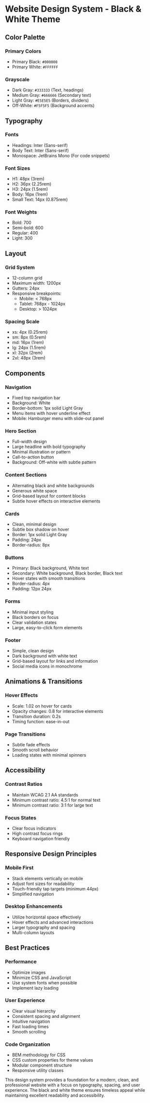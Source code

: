 # Website Design System - Black & White Theme

## Color Palette

### Primary Colors
- Primary Black: `#000000`
- Primary White: `#FFFFFF`

### Grayscale
- Dark Gray: `#333333` (Text, headings)
- Medium Gray: `#666666` (Secondary text)
- Light Gray: `#E5E5E5` (Borders, dividers)
- Off-White: `#F5F5F5` (Background accents)

## Typography

### Fonts
- Headings: Inter (Sans-serif)
- Body Text: Inter (Sans-serif)
- Monospace: JetBrains Mono (For code snippets)

### Font Sizes
- H1: 48px (3rem)
- H2: 36px (2.25rem)
- H3: 24px (1.5rem)
- Body: 16px (1rem)
- Small Text: 14px (0.875rem)

### Font Weights
- Bold: 700
- Semi-bold: 600
- Regular: 400
- Light: 300

## Layout

### Grid System
- 12-column grid
- Maximum width: 1200px
- Gutters: 24px
- Responsive breakpoints:
  - Mobile: < 768px
  - Tablet: 768px - 1024px
  - Desktop: > 1024px

### Spacing Scale
- xs: 4px (0.25rem)
- sm: 8px (0.5rem)
- md: 16px (1rem)
- lg: 24px (1.5rem)
- xl: 32px (2rem)
- 2xl: 48px (3rem)

## Components

### Navigation
- Fixed top navigation bar
- Background: White
- Border-bottom: 1px solid Light Gray
- Menu items with hover underline effect
- Mobile: Hamburger menu with slide-out panel

### Hero Section
- Full-width design
- Large headline with bold typography
- Minimal illustration or pattern
- Call-to-action button
- Background: Off-white with subtle pattern

### Content Sections
- Alternating black and white backgrounds
- Generous white space
- Grid-based layout for content blocks
- Subtle hover effects on interactive elements

### Cards
- Clean, minimal design
- Subtle box shadow on hover
- Border: 1px solid Light Gray
- Padding: 24px
- Border-radius: 8px

### Buttons
- Primary: Black background, White text
- Secondary: White background, Black border, Black text
- Hover states with smooth transitions
- Border-radius: 4px
- Padding: 12px 24px

### Forms
- Minimal input styling
- Black borders on focus
- Clear validation states
- Large, easy-to-click form elements

### Footer
- Simple, clean design
- Dark background with white text
- Grid-based layout for links and information
- Social media icons in monochrome

## Animations & Transitions

### Hover Effects
- Scale: 1.02 on hover for cards
- Opacity changes: 0.8 for interactive elements
- Transition duration: 0.2s
- Timing function: ease-in-out

### Page Transitions
- Subtle fade effects
- Smooth scroll behavior
- Loading states with minimal spinners

## Accessibility

### Contrast Ratios
- Maintain WCAG 2.1 AA standards
- Minimum contrast ratio: 4.5:1 for normal text
- Minimum contrast ratio: 3:1 for large text

### Focus States
- Clear focus indicators
- High contrast focus rings
- Keyboard navigation friendly

## Responsive Design Principles

### Mobile First
- Stack elements vertically on mobile
- Adjust font sizes for readability
- Touch-friendly tap targets (minimum 44px)
- Simplified navigation

### Desktop Enhancements
- Utilize horizontal space effectively
- Hover effects and advanced interactions
- Larger typography and spacing
- Multi-column layouts

## Best Practices

### Performance
- Optimize images
- Minimize CSS and JavaScript
- Use system fonts when possible
- Implement lazy loading

### User Experience
- Clear visual hierarchy
- Consistent spacing and alignment
- Intuitive navigation
- Fast loading times
- Smooth scrolling

### Code Organization
- BEM methodology for CSS
- CSS custom properties for theme values
- Modular component structure
- Responsive utility classes

This design system provides a foundation for a modern, clean, and professional website with a focus on typography, spacing, and user experience. The black and white theme ensures timeless appeal while maintaining excellent readability and accessibility. 